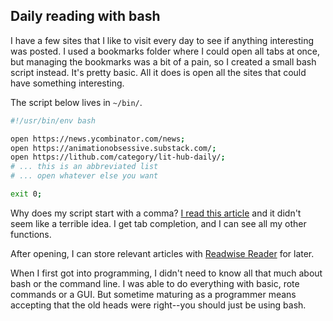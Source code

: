 ## Daily reading with bash

I have a few sites that I like to visit every day to see if anything interesting was posted. I used a bookmarks folder where I could open all tabs at once, but managing the bookmarks was a bit of a pain, so I created a small bash script instead. It's pretty basic. All it does is open all the sites that could have something interesting.

The script below lives in `~/bin/`.

```bash
#!/usr/bin/env bash

open https://news.ycombinator.com/news;
open https://animationobsessive.substack.com/;
open https://lithub.com/category/lit-hub-daily/;
# ... this is an abbreviated list
# ... open whatever else you want

exit 0;
```

Why does my script start with a comma? [I read this article](https://rhodesmill.org/brandon/2009/commands-with-comma/) and it didn't seem like a terrible idea. I get tab completion, and I can see all my other functions.

After opening, I can store relevant articles with [Readwise Reader](https://readwise.io/read) for later.

When I first got into programming, I didn't need to know all that much about bash or the command line. I was able to do everything with basic, rote commands or a GUI. But sometime maturing as a programmer means accepting that the old heads were right--you should just be using bash.
